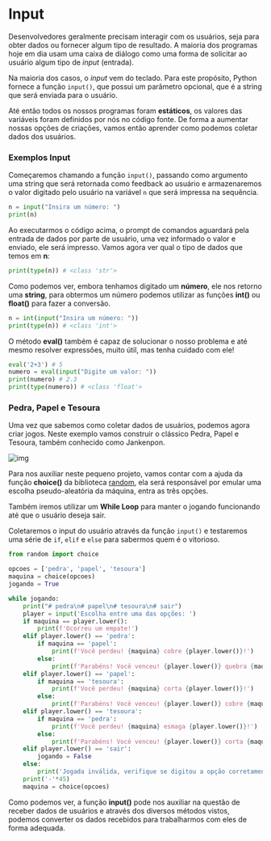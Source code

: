 # Input

Desenvolvedores geralmente precisam interagir com os usuários, seja para obter dados ou fornecer algum tipo de resultado. A maioria dos programas hoje em dia usam uma caixa de diálogo como uma forma de solicitar ao usuário algum tipo de *input* (entrada).

Na maioria dos casos, o *input* vem do teclado. Para este propósito, Python fornece a função `input()`, que possui um parâmetro opcional, que é a string que será enviada para o usuário.

Até então todos os nossos programas foram **estáticos**, os valores das variáveis foram definidos por nós no código fonte. De forma a aumentar nossas opções de criações, vamos então aprender como podemos coletar dados dos usuários.

### Exemplos Input

Começaremos chamando a função `input()`, passando como argumento uma string que será retornada como feedback ao usuário e armazenaremos o valor digitado pelo usuário na variável `n` que será impressa na sequência.

```python
n = input("Insira um número: ")
print(n) 
```

Ao executarmos o código acima, o prompt de comandos aguardará pela entrada de dados por parte de usuário, uma vez informado o valor e enviado, ele será impresso. Vamos agora ver qual o tipo de dados que temos em **n**:

```python
print(type(n)) # <class 'str'>
```

Como podemos ver, embora tenhamos digitado um **número**, ele nos retorno uma **string**, para obtermos um número podemos utilizar as funções **int()** ou **float()** para fazer a conversão.

```python
n = int(input("Insira um número: "))
print(type(n)) # <class 'int'>
```

O método **eval()** também é capaz de solucionar o nosso problema e até mesmo resolver expressões, muito útil, mas tenha cuidado com ele!

```python
eval('2+3') # 5
numero = eval(input("Digite um valor: "))
print(numero) # 2.3
print(type(numero)) # <class 'float'>
```

### Pedra, Papel e Tesoura

Uma vez que sabemos como coletar dados de usuários, podemos agora criar jogos. Neste exemplo vamos construir o clássico Pedra, Papel e Tesoura, também conhecido como Jankenpon.

![img](https://raw.githubusercontent.com/the-akira/Python-Iluminado/master/Imagens/JanKenPon.png)

Para nos auxiliar neste pequeno projeto, vamos contar com a ajuda da função **choice()** da biblioteca [random](https://docs.python.org/3/library/random.html), ela será responsável por emular uma escolha pseudo-aleatória da máquina, entra as três opções.

Também iremos utilizar um **While Loop** para manter o jogando funcionando até que o usuário deseja sair.

Coletaremos o input do usuário através da função `input()` e testaremos uma série de `if`, `elif` e `else` para sabermos quem é o vitorioso.

```python
from random import choice

opcoes = ['pedra', 'papel', 'tesoura']
maquina = choice(opcoes)
jogando = True 

while jogando:
	print("# pedra\n# papel\n# tesoura\n# sair")
	player = input('Escolha entre uma das opções: ')
	if maquina == player.lower():
		print(f'Ocorreu um empate!')
	elif player.lower() == 'pedra':
		if maquina == 'papel':
			print(f'Você perdeu! {maquina} cobre {player.lower()}!')
		else:
			print(f'Parabéns! Você venceu! {player.lower()} quebra {maquina}!')
	elif player.lower() == 'papel':
		if maquina == 'tesoura':
			print(f'Você perdeu! {maquina} corta {player.lower()}!')
		else:
			print(f'Parabéns! Você venceu! {player.lower()} cobre {maquina}!')
	elif player.lower() == 'tesoura':
		if maquina == 'pedra':
			print(f'Você perdeu! {maquina} esmaga {player.lower()}!')
		else:
			print(f'Parabéns! Você venceu! {player.lower()} corta {maquina}!')
	elif player.lower() == 'sair':
		jogando = False
	else:
		print('Jogada inválida, verifique se digitou a opção corretamente!')
	print('-'*45)
	maquina = choice(opcoes)
```

Como podemos ver, a função **input()** pode nos auxiliar na questão de receber dados de usuários e através dos diversos métodos vistos, podemos converter os dados recebidos para trabalharmos com eles de forma adequada.